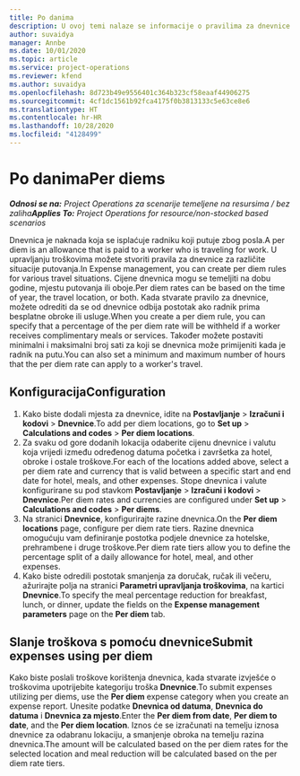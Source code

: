 ```yaml
---
title: Po danima
description: U ovoj temi nalaze se informacije o pravilima za dnevnice koja se upotrebljavaju za upravljanje troškovima.
author: suvaidya
manager: Annbe
ms.date: 10/01/2020
ms.topic: article
ms.service: project-operations
ms.reviewer: kfend
ms.author: suvaidya
ms.openlocfilehash: 8d723b49e9556401c364b323cf58eaaf44906275
ms.sourcegitcommit: 4cf1dc1561b92fca4175f0b3813133c5e63ce8e6
ms.translationtype: HT
ms.contentlocale: hr-HR
ms.lasthandoff: 10/28/2020
ms.locfileid: "4128499"
---
```

# <a name="per-diems"></a><span data-ttu-id="bbc0c-103">Po danima</span><span class="sxs-lookup"><span data-stu-id="bbc0c-103">Per diems</span></span>

<span data-ttu-id="bbc0c-104">_**Odnosi se na:** Project Operations za scenarije temeljene na resursima / bez zaliha_</span><span class="sxs-lookup"><span data-stu-id="bbc0c-104">_**Applies To:** Project Operations for resource/non-stocked based scenarios_</span></span>


<span data-ttu-id="bbc0c-105">Dnevnica je naknada koja se isplaćuje radniku koji putuje zbog posla.</span><span class="sxs-lookup"><span data-stu-id="bbc0c-105">A per diem is an allowance that is paid to a worker who is traveling for work.</span></span> <span data-ttu-id="bbc0c-106">U upravljanju troškovima možete stvoriti pravila za dnevnice za različite situacije putovanja.</span><span class="sxs-lookup"><span data-stu-id="bbc0c-106">In Expense management, you can create per diem rules for  various travel situations.</span></span> <span data-ttu-id="bbc0c-107">Cijene dnevnica mogu se temeljiti na dobu godine, mjestu putovanja ili oboje.</span><span class="sxs-lookup"><span data-stu-id="bbc0c-107">Per diem rates can be based on the time of year, the travel location, or both.</span></span> <span data-ttu-id="bbc0c-108">Kada stvarate pravilo za dnevnice, možete odrediti da se od dnevnice odbija postotak ako radnik prima besplatne obroke ili usluge.</span><span class="sxs-lookup"><span data-stu-id="bbc0c-108">When you create a per diem  rule, you can specify that a percentage of the per diem rate will be withheld if a worker receives complimentary meals or services.</span></span> <span data-ttu-id="bbc0c-109">Također možete postaviti minimalni i maksimalni broj sati za koji se dnevnica može primijeniti kada je radnik na putu.</span><span class="sxs-lookup"><span data-stu-id="bbc0c-109">You can also set a minimum and maximum number of hours that the per diem rate can apply to a worker's travel.</span></span>

## <a name="configuration"></a><span data-ttu-id="bbc0c-110">Konfiguracija</span><span class="sxs-lookup"><span data-stu-id="bbc0c-110">Configuration</span></span> 

1. <span data-ttu-id="bbc0c-111">Kako biste dodali mjesta za dnevnice, idite na **Postavljanje** > **Izračuni i kodovi** > **Dnevnice**.</span><span class="sxs-lookup"><span data-stu-id="bbc0c-111">To add per diem locations, go to **Set up** > **Calculations and codes** > **Per diem locations**.</span></span>
2. <span data-ttu-id="bbc0c-112">Za svaku od gore dodanih lokacija odaberite cijenu dnevnice i valutu koja vrijedi između određenog datuma početka i završetka za hotel, obroke i ostale troškove.</span><span class="sxs-lookup"><span data-stu-id="bbc0c-112">For each of the locations added above, select a per diem rate and currency that is valid between a specific start and end date for hotel, meals, and other expenses.</span></span> <span data-ttu-id="bbc0c-113">Stope dnevnica i valute konfigurirane su pod stavkom **Postavljanje** > **Izračuni i kodovi** > **Dnevnice**.</span><span class="sxs-lookup"><span data-stu-id="bbc0c-113">Per diem rates and currencies are configured under **Set up** > **Calculations and codes** > **Per diems**.</span></span>
3. <span data-ttu-id="bbc0c-114">Na stranici **Dnevnice**, konfigurirajte razine dnevnica.</span><span class="sxs-lookup"><span data-stu-id="bbc0c-114">On the **Per diem locations** page, configure per diem rate tiers.</span></span> <span data-ttu-id="bbc0c-115">Razine dnevnica omogućuju vam definiranje postotka podjele dnevnice za hotelske, prehrambene i druge troškove.</span><span class="sxs-lookup"><span data-stu-id="bbc0c-115">Per diem rate tiers allow you to define the percentage split of a daily allowance for hotel, meal, and other expenses.</span></span> 
4. <span data-ttu-id="bbc0c-116">Kako biste odredili postotak smanjenja za doručak, ručak ili večeru, ažurirajte polja na stranici **Parametri upravljanja troškovima**, na kartici **Dnevnice**.</span><span class="sxs-lookup"><span data-stu-id="bbc0c-116">To specify the meal percentage reduction for breakfast, lunch, or dinner, update the fields on the **Expense management parameters** page on the **Per diem** tab.</span></span> 
    
## <a name="submit-expenses-using-per-diem"></a><span data-ttu-id="bbc0c-117">Slanje troškova s pomoću dnevnice</span><span class="sxs-lookup"><span data-stu-id="bbc0c-117">Submit expenses using per diem</span></span>
<span data-ttu-id="bbc0c-118">Kako biste poslali troškove korištenja dnevnica, kada stvarate izvješće o troškovima upotrijebite kategoriju troška **Dnevnice**.</span><span class="sxs-lookup"><span data-stu-id="bbc0c-118">To submit expenses utilizing per diems, use the **Per diem** expense category when you create an expense report.</span></span> <span data-ttu-id="bbc0c-119">Unesite podatke **Dnevnica od datuma**, **Dnevnica do datuma** i **Dnevnica za mjesto**.</span><span class="sxs-lookup"><span data-stu-id="bbc0c-119">Enter the **Per diem from date**, **Per diem to date**,  and the **Per diem location**.</span></span> <span data-ttu-id="bbc0c-120">Iznos će se izračunati na temelju iznosa dnevnice za odabranu lokaciju, a smanjenje obroka na temelju razina dnevnica.</span><span class="sxs-lookup"><span data-stu-id="bbc0c-120">The amount will be calculated based on the per diem rates for the selected location and meal reduction will be calculated based on the per diem rate tiers.</span></span>
